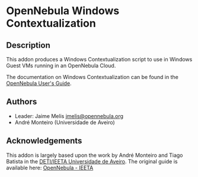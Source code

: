 # OpenNebula Windows Contextualization

## Description

This addon produces a Windows Contextualization script to use in Windows Guest VMs running in an OpenNebula Cloud.

The documentation on Windows Contextualization can be found in
the [OpenNebula User's Guide](http://docs.opennebula.org/4.14/user/virtual_machine_setup/windows_context.html).

## Authors

* Leader: Jaime Melis jmelis@opennebula.org
* André Monteiro (Universidade de Aveiro)

## Acknowledgements

This addon is largely based upon the work by André Monteiro and Tiago Batista in the [DETI/IEETA Universidade de Aveiro](http://www.ua.pt/). The original guide is available here: [OpenNebula - IEETA](http://wiki.ieeta.pt/wiki/index.php/OpenNebula)
